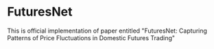 # FuturesNet
This is official implementation of paper entitled "FuturesNet: Capturing Patterns of Price Fluctuations in Domestic Futures Trading"
